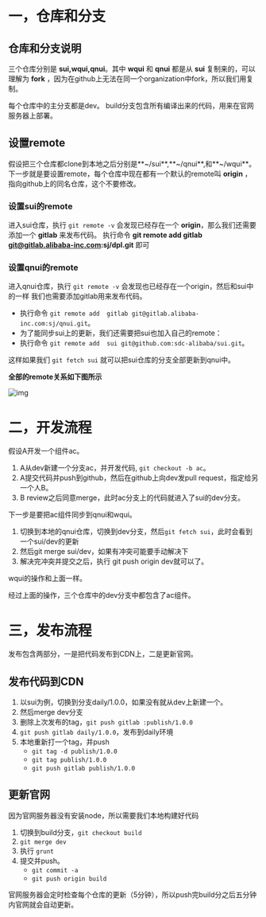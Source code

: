 # 一，仓库和分支

## 仓库和分支说明

三个仓库分别是 **sui,wqui,qnui**。其中 **wqui** 和 **qnui** 都是从 **sui** 复制来的，可以理解为 **fork** ，因为在github上无法在同一个organization中fork，所以我们用复制。

每个仓库中的主分支都是dev。
build分支包含所有编译出来的代码，用来在官网服务器上部署。

## 设置remote
假设把三个仓库都clone到本地之后分别是**~/sui**,**~/qnui**,和**~/wqui**。
下一步就是要设置remote，每个仓库中现在都有一个默认的remote叫 **origin** ，指向github上的同名仓库，这个不要修改。

### 设置sui的remote

进入sui仓库，执行 `git remote -v` 会发现已经存在一个 **origin**，那么我们还需要添加一个 **gitlab** 来发布代码。
执行命令 **git remote add  gitlab git@gitlab.alibaba-inc.com:sj/dpl.git** 即可

### 设置qnui的remote

进入qnui仓库，执行 `git remote -v` 会发现也已经存在一个origin，然后和sui中的一样 我们也需要添加gitlab用来发布代码。

* 执行命令 `git remote add  gitlab git@gitlab.alibaba-inc.com:sj/qnui.git`。
* 为了能同步sui上的更新，我们还需要把sui也加入自己的remote：
* 执行命令 `git remote add  sui git@github.com:sdc-alibaba/sui.git`。

这样如果我们 `git fetch sui` 就可以把sui仓库的分支全部更新到qnui中。

**全部的remote关系如下图所示**

![img](http://gtms03.alicdn.com/tps/i3/T17_q9FrFdXXX6cUbS-830-646.png)

# 二，开发流程

假设A开发一个组件ac。

1. A从dev新建一个分支ac，并开发代码, `git checkout -b ac`。
2. A提交代码并push到github，然后在github上向dev发pull request，指定给另一个人B。
3. B review之后同意merge，此时ac分支上的代码就进入了sui的dev分支。

下一步是要把ac组件同步到qnui和wqui。

1. 切换到本地的qnui仓库，切换到dev分支，然后`git fetch sui`，此时会看到一个sui/dev的更新
2. 然后git merge sui/dev，如果有冲突可能要手动解决下
3. 解决完冲突并提交之后，执行 git push origin dev就可以了。

wqui的操作和上面一样。

经过上面的操作，三个仓库中的dev分支中都包含了ac组件。

# 三，发布流程
发布包含两部分，一是把代码发布到CDN上，二是更新官网。

## 发布代码到CDN
1. 以sui为例，切换到分支daily/1.0.0，如果没有就从dev上新建一个。
2. 然后merge dev分支
3. 删除上次发布的tag，`git push gitlab :publish/1.0.0`
4. `git push gitlab daily/1.0.0`，发布到daily环境
5. 本地重新打一个tag，并push
    - `git tag -d publish/1.0.0`
    - `git tag publish/1.0.0`
    - `git push gitlab publish/1.0.0`

## 更新官网

因为官网服务器没有安装node，所以需要我们本地构建好代码

1. 切换到build分支，`git checkout build`
2. `git merge dev`
3. 执行 `grunt`
4. 提交并push。
     * `git commit -a`
     * `git push origin build`
     
官网服务器会定时检查每个仓库的更新（5分钟），所以push完build分之后五分钟内官网就会自动更新。
